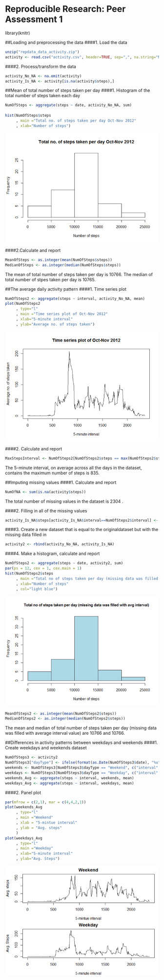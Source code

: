 # Reproducible Research: Peer Assessment 1

library(knitr)
     
##Loading and preprocessing the data
####1. Load the data

```r
unzip("repdata_data_activity.zip")
activity <- read.csv("activity.csv", header=TRUE, sep=",", na.string="NA")
```
####2. Process/transform the data

```r
activity_No_NA <- na.omit(activity)
activity_Is_NA <- activity[is.na(activity$steps),]
```
    

##Mean of total number of steps taken per day
####1. Histogram of the total number of steps taken each day

```r
NumOfSteps <- aggregate(steps ~ date, activity_No_NA, sum)
 
hist(NumOfSteps$steps
     , main ="Total no. of steps taken per day Oct-Nov 2012"
     , xlab="Number of steps")
```

![](PA1_template_files/figure-html/unnamed-chunk-2-1.png) 

####2.Calculate and report

```r
MeanOfSteps <- as.integer(mean(NumOfSteps$steps))
MedianOfSteps <- as.integer(median(NumOfSteps$steps))
```
The mean of total number of steps taken per day is 10766.
The median of total number of stpes taken per day is 10765.


##The average daily activity pattern
####1. Time series plot

```r
NumOfSteps2 <- aggregate(steps ~ interval, activity_No_NA, mean)
plot(NumOfSteps2
     , type="l"
     , main ="Time series plot of Oct-Nov 2012"
     , xlab="5-minute interval"
     , ylab="Average no. of steps taken") 
```

![](PA1_template_files/figure-html/unnamed-chunk-4-1.png) 

####2. Calculate and report 

```r
MaxStepsInterval <- NumOfSteps2[NumOfSteps2$steps == max(NumOfSteps2$steps),][[1]]
```
The 5-minute interval, on average across all the days in the dataset, contains the maximum number of steps is 835.  




##Imputing missing values
####1. Calculate and report

```r
NumOfNA <- sum(is.na(activity$steps))
```
The total number of missing values in the dataset is 2304 .

####2. Filling in all of the missing values

```r
activity_Is_NA$steps[activity_Is_NA$interval==NumOfSteps2$interval] <- NumOfSteps2$steps
```
####3. Create a new dataset that is equal to the originaldataset but with the missing data filled in

```r
activity2 <- rbind(activity_No_NA, activity_Is_NA)
```
####4. Make a histogram, calculate and report

```r
NumOfSteps2 <- aggregate(steps ~ date, activity2, sum)
par(ps = 12, cex = 1, cex.main = 1)
hist(NumOfSteps2$steps
     , main ="Total no of steps taken per day (missing data was filled with avg interval)"
     , xlab="Number of steps"
     , col="light blue")
```

![](PA1_template_files/figure-html/unnamed-chunk-9-1.png) 

```r
MeanOfSteps2 <- as.integer(mean(NumOfSteps2$steps))
MedianOfSteps2 <- as.integer(median(NumOfSteps2$steps))
```
The mean and median of total number of steps taken per day (missing data was filled with average interval value) are 10766 and 10766.  




##Differences in activity patterns between weekdays and weekends
####1. Create weekdays and weekends dataset

```r
NumOfSteps3 <- activity2
NumOfSteps3["dayType"] <- ifelse(format(as.Date(NumOfSteps3$date), "%u") >= 6, "Weekend", "Weekday")
weekends <- NumOfSteps3[NumOfSteps3$dayType == "Weekend", c("interval", "steps")]
weekdays <- NumOfSteps3[NumOfSteps3$dayType == "Weekday", c("interval", "steps")]
weekends_Avg <- aggregate(steps ~ interval, weekends, mean)
weekdays_Avg <- aggregate(steps ~ interval, weekdays, mean)
```
####2. Panel plot 

```r
par(mfrow = c(2,1), mar = c(4,4,2,1))
plot(weekends_Avg
     , type="l"
     , main ="Weekend"
     , xlab = "5-mintue interval"
     , ylab = "Avg. steps"
     )
plot(weekdays_Avg
     , type="l"
     , main ="Weekday"
     , xlab="5-minute interval"
     , ylab="Avg. Steps")
```

![](PA1_template_files/figure-html/unnamed-chunk-11-1.png) 

